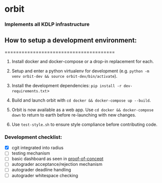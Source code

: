 # orbit

### Implements all KDLP infrastructure

## How to setup a development environment:
=======================================

1. Install docker and docker-compose or a drop-in replacement for each.

2. Setup and enter a python virtualenv for development (e.g. `python -m venv orbit-dev && source orbit-dev/bin/activate`).

3. Install the development dependencies: `pip install -r dev-requirements.txt`>

4. Build and launch orbit with `cd docker && docker-compose up --build`.

5. Orbit is now available as a web app. Use `cd docker && docker-compose down` to return to earth before re-launching with new changes.

6. Use `test-style.sh` to ensure style compliance before contributing code.

### Development checklist:

- [x] cgit integrated into radius
- [ ] testing mechanism
- [ ] basic dashboard as seen in [proof-of-concept](https://www.youtube.com/watch?v=5_F7iRnyPvk)
- [ ] autograder acceptance/rejection mechanism
- [ ] autograder deadline handling
- [ ] autograder whitespace checking
